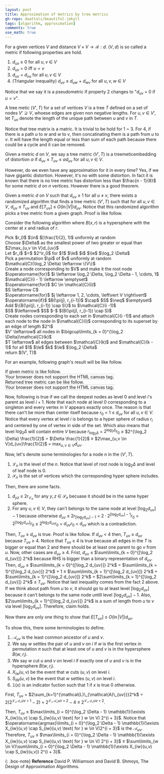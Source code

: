 ```yaml
---
layout: post
title: Approximation of metrics by tree metrics
gh-repo: daattali/beautiful-jekyll
tags: [algorithm, approximation]
comments: true
use_math: true
---
```


For a given vertices $V$ and distance $V \times V \rightarrow \mathcal{R} : d$.
$(V,d)$ is so called a metric if following properties are hold.

1. $d_{uv}$ $\ge$ $0$ for all $u,v$ $\in$ $V$
2. $d_{uv}$ $=$ $0$ iff $u = v$
3. $d_{uv}$ $=$ $d_{vu}$ for all $u,v$ $\in$ $V$
4. (Triangular inequality) $d_{uv}$ $\le$ $d_{uw}$ $+$ $d_{wv}$ for all $u,v,w$ $\in$ $V$

Notice that we say it is a pseudometric if property 2 changes to "$d_{uv}$ $=$ $0$ if $u = v$".

A tree metic $(V', T)$ for a set of vertices $V$ is a tree $T$ defined on a set of nodes $V' \supseteq V$, whoese edges are given non negative lengths.
For $u,v$ $\in$ $V'$, let $T_{uv}$ denote the length of the unique path between $u$ and $v$ in $T$.

Notice that tree matrix is a matric.
It is trivial to be hold for 1 ~ 3.
For 4, if there is a path $u$ to $w$ and $w$ to $v$, then concatinating them is a path from $u$ to $v$.
It will have the length equal or less than sum of each path because there could be a cycle and it can be removed.

Given a metric $d$ on $V$, we say a tree metric $(V', T)$ is a $\operatorname{tree metic embedding}$ of distortion $\alpha$ if $d_{uv}$ $\le$ $T_{uv}$ $\le$ $\alpha d_{uv}$ for all $u,v$ $\in$ $V$.

However, do we even have any approximation for it in every time?
Yes, if we have gigantic distortion.
However, it's no with some distortion.
In fact it is known that there is no tree metric has distortion less than $\frac{n - 1}{8}$ for some metric $d$ on $n$ vertices.
However there is a good theorem.

Given a metric $d$ on $V$ such that $d_{uv}$ $\ge$ $1$ for all $u$ $\neq$ $v$, there exists a randomized algorithm that finds a tree metric $(V', T)$ such that for all $u, v$ $\in$ $V$, $d_{uv}$ $\le$ $T_{uv}$ and $E[T_{uv}]$ $\le$ $O(\ln \left\vert V \right\vert)d_{uv}$.
Notice that this randomized algorithm picks a tree metric from a given graph.
Proof is like follow.

Consider the following algorithm where $B(x, r)$ is a hypersphere with the center at $x$ and radius of $r$.
<div class="alg">
    Pick $r_0$ $\in$ $[\frac{1}{2}, 1)$ uniformly at random<br>
    Choose $\Delta$ as the smallest power of two greater or equal than $2\max_{u,v \in V}d_{uv}$<br>
    Let $r_i$ $=$ $2^ir_0$ for $1$ $\le$ $i$ $\le$ $\log_2 \Delta$<br>
    Pick a permutation $\pi$ of $v$ uniformly at random<br>
    $\mathcal{C}(\log_2 \Delta) \leftarrow \{V\}$<br>
    Create a node corresponding to $V$ and make it the root node<br>
    $\operatorname{for}$ $i \leftarrow \log_2 \Delta, \log_2 \Delta - 1, \cdots, 1$
    <div class="alg">
        $\mathcal{C}(i - 1) \leftarrow \emptyset$<br>
        $\operatorname{for}$ $C \in \mathcal{C}(i)$
        <div class="alg">
            $S \leftarrow C$<br>
            $\operatorname{for}$ $j \leftarrow 1, 2, \cdots, \left\vert V \right\vert$<br>
            <div class="alg">
                $\operatorname{if}$ $B(\pi(j), r_{i-1})$ $\cap$ $S$ $\neq$ $\emptyset$<br>
                <div class="alg">
                    Add $\{B(\pi(j), r_{i-1}) \cap S\}$ to $\mathcal{C}(i -1)$<br>
                    $S$ $\leftarrow$ $S$ $-$ $(B(\pi(j), r_{i-1}) \cap S)$
                </div>
            </div>
            Create nodes corresponding to each set in $\mathcal{C}(i -1)$ and attach each node to the node in $\mathcal{C}(i)$ corresponding to its superset by an edge of length $2^i$
        </div> 
    </div>
    $V' \leftarrow$ all nodes in $\bigcup\limits_{k = 0}^{\log_2 \Delta}\mathcal{C}(k)$<br>
    $T \leftarrow$ all edges between $\mathcal{C}(k)$ and $\mathcal{C}(k - 1)$ for all $1$ $\le$ $k$ $\le$ $\log_2 \Delta$<br>
    return $(V', T)$ 
</div>

For an example, following graph's result will be like follow.

If given metric is like follow.<br>
<canvas id="canvas1" width="200" height="200" style="border:1px solid #d3d3d3;">
    Your browser does not support the HTML canvas tag.</canvas><br>
Returned tree metric can be like follow.<br>
<canvas id="canvas2" width="200" height="200" style="border:1px solid #d3d3d3;">
    Your browser does not support the HTML canvas tag.</canvas><br>
<script language = "javascript">
    let c = document.getElementById("canvas1");
    let ctx = c.getContext("2d");
    ctx.fillStyle = "white";
    ctx.beginPath();
    ctx.arc(100, 100, 80, 0, 2*Math.PI);
    ctx.stroke();
    ctx.beginPath();
    ctx.arc(100, 180, 10, 0, 2*Math.PI);
    ctx.stroke();
    ctx.fill();
    ctx.beginPath();
    ctx.arc(100, 20, 10, 0, 2*Math.PI);
    ctx.stroke();
    ctx.fill();
    ctx.beginPath();
    ctx.arc(20, 100, 10, 0, 2*Math.PI);
    ctx.stroke();
    ctx.fill();
    ctx.beginPath();
    ctx.arc(180, 100, 10, 0, 2*Math.PI);
    ctx.stroke();
    ctx.fill();
    ctx.textAlign = "center";
    ctx.fillStyle = "red";
    ctx.font = "20px Arial";
    ctx.fillText('A', 100, 180);
    ctx.fillText('B', 100, 20);
    ctx.fillText('C', 20, 100);
    ctx.fillText('D', 180, 100);
    ctx.fillText('1', 44, 44);
    ctx.fillText('1', 156, 44);
    ctx.fillText('1', 44, 156);
    ctx.fillText('1', 156, 156);
    c = document.getElementById("canvas2");
    ctx = c.getContext("2d");
  	ctx.beginPath();
    ctx.fillStyle = "black";
  	ctx.moveTo(175, 170);
  	ctx.lineTo(125, 110);
  	ctx.lineTo(100, 40);
  	ctx.lineTo(75, 110);
  	ctx.lineTo(25, 170);
  	ctx.moveTo(75, 110);
  	ctx.lineTo(75, 170);
  	ctx.moveTo(75, 110);
  	ctx.lineTo(125, 170);
    ctx.stroke();
    ctx.fillStyle = "white";
    ctx.beginPath();
    ctx.arc(25, 170, 20, 0, 2*Math.PI);
    ctx.stroke();
    ctx.fill();
    ctx.beginPath();
    ctx.arc(75, 170, 20, 0, 2*Math.PI);
    ctx.stroke();
    ctx.fill();
    ctx.beginPath();
    ctx.arc(125, 170, 20, 0, 2*Math.PI);
    ctx.stroke();
    ctx.fill();
    ctx.beginPath();
    ctx.arc(175, 170, 20, 0, 2*Math.PI);
    ctx.stroke();
    ctx.fill();
    ctx.beginPath();
    ctx.arc(75, 110, 20, 0, 2*Math.PI);
    ctx.stroke();
    ctx.fill();
    ctx.beginPath();
    ctx.arc(125, 110, 20, 0, 2*Math.PI);
    ctx.stroke();
    ctx.fill();
    ctx.beginPath();
    ctx.arc(100, 40, 20, 0, 2*Math.PI);
    ctx.stroke();
    ctx.fill();
    ctx.textAlign = "center";
    ctx.fillStyle = "red";
    ctx.font = "15px Arial";
    ctx.fillText('4', 80, 80);
    ctx.fillText('4', 120, 80);
    ctx.fillText('2', 160, 140);
    ctx.fillText('2', 110, 140);
    ctx.fillText('2', 65, 145);
    ctx.fillText('2', 45, 140);
    ctx.fillText('{A,B,C,D}', 100, 40);
    ctx.fillText('{A,B,C}', 75, 110);
    ctx.fillText('{D}', 125, 110);
    ctx.fillText('{A}', 25, 170);
    ctx.fillText('{B}', 75, 170);
    ctx.fillText('{C}', 125, 170);
    ctx.fillText('{D}', 175, 170);
</script>

Now, following is true if we call the deepest nodes as level 0 and level $i$'s parent as level $i + 1$.
Note that each node at level 0 corresponding to a singleton and every vertex in $V$ appears exactly once.
The reason is that there can't be more than center itself because $r_0$ $<$ $1$ $\le$ $d_{uv}$ for all $u,v$ $\in$ $V$.
Notice that every vertex at level $i$ is belongs to a hyper sphere of radius $r_i$ and centered by one of vertex in side of the set.
Which also means that level $\log_2 \Delta$ will contain entire $V$ because $r_{\log_2 \Delta}$ $=$ $2^{\log_2 \Delta} r_0$ $\ge$ $2^{\log_2 \Delta} \frac{1}{2}$ $=$ $\Delta \frac{1}{2}$ $\ge$ $2\max_{u,v \in V}d_{uv}\frac{1}{2}$ $=$ $\max_{u,v \in V}d_{uv}$.

Now, let's denote some terminologies for a node $n$ in the $(V', T)$.
1. $\mathcal{L}_n$ is the level of the $n$. Notice that level of root node is $\log_2 \Delta$ and level of leaf node is $0$.
2. $\mathcal{S}_n$ is the set of vertices which the corresponding hyper sphere includes.

Then, there are some facts.
1. $d_{yz}$ $\le$ $2r_{\mathcal{L}_n}$ for any $y,z$ $\in$ $\mathcal{S}_n$ becuase it should be in the same hyper sphere.
2. For any $u,v$ $\in$ $V$, they can't belongs to the same node at level $[\log_2 d_{uv}] - 1$ because otherwise $d_{uv}$ $\le$ $2r_{[\log_2 d_{uv}] - 1}$ $=$ $2 \cdot 2^{[\log_2 d_{uv}] - 1}r_0$ $=$ $2^{[\log_2 d_{uv}]}r_0$ $\le$ $2^{\log_2 d_{uv}}r_0$ $=$ $d_{uv}r_0$ $<$ $d_{uv}$ which is a contradiction.

Then, $T_{uv}$ $\ge$ $d_{uv}$ is true.
Proof is like follow.
If $d_{uv}$ $<$ $4$ then, $T_{uv}$ $\ge$ $d_{uv}$ because $T_{uv}$ $\ge$ $4$.
Notice that $T_{uv}$ $\ge$ $4$ is true because all edges in the $T$ is bigger or equal than $2$ and there should be at least one parent to go $v$ from $u$.
Now, other cases are $d_{uv}$ $\ge$ $4$.
Frist, $d_{uv}$ $\le$ $\sum\limits_{k = 0}^{[\log_2 d_{uv}]} 2^k$ because RHS is bigger than a binary representation of $d_{uv}$.
Then, $d_{uv}$ $\le$ $\sum\limits_{k = 0}^{[\log_2 d_{uv}]} 2^k$ $=$ $\sum\limits_{k = 1}^{[\log_2 d_{uv}]} 2^k$ $+$ $1$ $\le$ $\sum\limits_{k = 1}^{[\log_2 d_{uv}]} 2^k$ $+$ $\sum\limits_{k = 1}^{[\log_2 d_{uv}]} 2^k$ $=$ $2\sum\limits_{k = 1}^{[\log_2 d_{uv}]} 2^k$ $\le$ $T_{uv}$.
Notice that last inequality comes from the fact 2 above.
If we think about path from $u$ to $v$, it should go to at least level $[\log_2 d_{uv}]$ because it can't belongs to the same node untill level $[\log_2 d_{uv}] - 1$.
Also, $2\sum\limits_{k = 1}^{[\log_2 d_{uv}]} 2^k$ is a sum of length from $u$ to $v$ via level $[\log_2 d_{uv}]$.
Therefore, claim holds.

Now there are only one thing to show that $E[T_{uv}]$ $\le$ $O(\ln \left\vert V \right\vert)d_{uv}$.

To show this, there some terminologies to define.

1. $\mathcal{A}_{uv}$ is the least common ancestor of $u$ and $v$.
2. We say $w$ settles the pair of $u$ and $v$ on $i$ if $w$ is the first vertex in permutation $\pi$ such that at least one of $u$ and $v$ is in the hypersphere $B(w, r_i)$.
3. We say $w$ cut $u$ and $v$ on level $i$ if exactly one of $u$ and $v$ is in the hypersphere $B(w, r_i)$.
4. $X_{iw}(u,v)$ be the event that $w$ cuts $(u, v)$ on level $i$.
5. $S_{iW}(u,v)$ be the event that $w$ settles $(u, v)$ on level $i$.
6. $\mathbb{1}(x)$ is an indicator fuction such that $1$ if $x$ is true $0$ otherwise.

First, $T_{uv}$ $=$ 
$2\sum_{k=1}^{\mathcal{L}\_{\mathcal{A}\_{uv}}}2^k$ $=$ 
$2(2^{\mathcal{L}\_{\mathcal{A}\_{uv}} + 1} - 2)$ $=$ 
$2^{\mathcal{L}\_{\mathcal{A}\_{uv}} + 2} - 4$ $\le$ 
$2^{\mathcal{L}\_{\mathcal{A}\_{uv}} + 2}$.

Then, $T_{uv}$ $\le$ $\max\limits_{i = 0}^{\log_2 \Delta - 1} \mathbb{1}(\exists X_{iw}(u,v) \cap S_{iw}(u,v) \text{ for } w \in V) 2^{i + 3}$.
Notice that $\operatorname{argmax}\limits_{i = 0}^{\log_2 \Delta - 1} \mathbb{1}(\exists X_{iw}(u,v) \cap S_{iw}(u,v) \text{ for } w \in V)2^{i + 3}$ is the $\mathcal{A}_{uv}$.
Therefore, $T_{uv}$ $\le$ $\max\limits_{i = 0}^{\log_2 \Delta - 1} \mathbb{1}(\exists X_{iw}(u,v) \cap S_{iw}(u,v) \text{ for } w \in V) 2^{i + 3}$
$\le$ $\sum\limits_{w \in V}\sum\limits_{i = 0}^{\log_2 \Delta - 1} \mathbb{1}(\exists X_{iw}(u,v) \cap S_{iw}(u,v)) 2^{i + 3}$.

{: .box-note}
**Reference** David P. Williamson and David B. Shmoys, The Design of Approximation Algorithms.